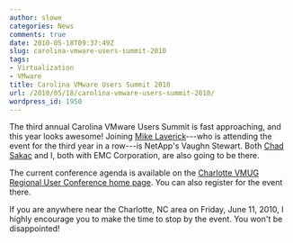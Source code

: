 ```yaml
---
author: slowe
categories: News
comments: true
date: 2010-05-18T09:37:49Z
slug: carolina-vmware-users-summit-2010
tags:
- Virtualization
- VMware
title: Carolina VMware Users Summit 2010
url: /2010/05/18/carolina-vmware-users-summit-2010/
wordpress_id: 1950
---
```


The third annual Carolina VMware Users Summit is fast approaching, and this year looks awesome! Joining [Mike Laverick](http://www.rtfm-ed.co.uk/)---who is attending the event for the third year in a row---is NetApp's Vaughn Stewart. Both [Chad Sakac](http://virtualgeek.typepad.com/) and I, both with EMC Corporation, are also going to be there.

The current conference agenda is available on the [Charlotte VMUG Regional User Conference home page](http://info.vmware.com/content/VMUG_Conference_Agenda?ug=cha). You can also register for the event there.

If you are anywhere near the Charlotte, NC area on Friday, June 11, 2010, I highly encourage you to make the time to stop by the event. You won't be disappointed!
